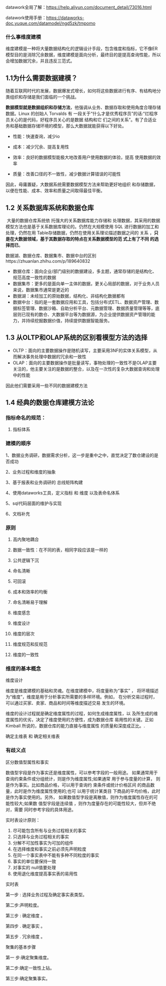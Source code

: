 

datawork全局了解：https://help.aliyun.com/document_detail/73016.html

datawork使用手册：https://dataworks-doc.yuque.com/datamodel/ngd5zk/tmpomo

### 什么事维度建模

维度建模是一种将大量数据结构化的逻辑设计手段，包含维度和指标，它不像ER模型目的是消除冗余数据，维度建模是面向分析，最终目的是提高查询性能，所以会增加数据冗余，并且违反三范式。

## 1.1为什么需要数据建模？

​		随着互联网时代的发展，数据爆发式增长，如何将这些数据进行有序、有结构地分类组织和存储是我们面临的一个挑战。

​		**数据模型就是数据组织和存储方法**，他强调从业务、数据存取和使用角度合理存储数据。Linux 的创始人 Torvalds 有 一段关于“什么才是优秀程序员”的话:“烂程序员关心的是代码，好程序员关心的是数据 结构和它 们之间的关系”。有了合适业务和基础数据存储环境的模型，那么大数据就能获得以下好处。

- 性能：快速查询，减少io

- 成本：减少冗余、提高复用性
- 效率：良好的数据模型能极大地改善用户使用数据的体验，提高 使用数据的效率
- 质量：改善口径的不一致性，减少数据计算错误的可能性

因此，毋庸置疑，大数据系统需要数据模型方法来帮助更好地组织 和存储数据，以便在性能、成本、效率和质量之间取得最佳平衡。





## 1.2 关系数据库系统和数据仓库

​		大量的数据仓库系统依 托强大的关系数据库能力存储和 处理数据，其采用的数据模型方法也是基于关系数据库理论的。仍然在大规模使用 SQL 进行数据的加工和 处理，仍然在用 Table存储数据，仍然在使用关系理论描述数据之间的 关系 ，**只是在大数据领域，基于其数据存取的特点在关系数据模型的范 式上有了不同 的选择而已**。



数据湖、数据仓库、数据集市、数据中台的区别https://zhuanlan.zhihu.com/p/189640832

- 数据仓库：面向企业/部门级别的数据建设，多主题，通常存储的是结构化、规范高度一致性的数据
- 数据集市：更多的是面向单一主体的数据，更关心局部的数据，对于业务人员来说，数据集市通常是更近的
- 数据湖：未经加工的原始数据，结构化、非结构化数据都有
- 数据中台：指的是一套数据应用和工具，包括分布式ETL、数据资产管理、数据标签管理、数据沙箱、自助分析平台、元数据管理、数据质量管理等等，底层则已现有的数仓、大数据平台等为数据源，为企业提供数据资产管理的能力，并持续挖掘数据价值，持续提供数据智能服务。



## 1.3 从OLTP和OLAP系统的区别看模型方法的选择

- OLTP：面向的主要数据操作是随机读写，主要采用3NF的实体关系模型，从而解决事务处理中数据的冗余和一致性
- OLAP：面向的主要数据操作是批量读写，事物处理的一致性不是OLAP主要关注的，他主要关注的是数据的整合，以及在一次性的复杂大数据查询和处理中的性能

因此他们需要采用一些不同的数据建模方法





## 1.4 经典的数据仓库建模方法论







### 指标命名的规范：

1. 指标体系



### 建模的顺序

1、数据业务调研，数据需求分析，这一步是重中之中，直觉决定了数仓建设的是否成功

2、业务过程和维度的抽象

3、基于报表和业务调研的 总线矩阵构建

4、使用dataworks工具，定义指标 和 维度 以及表命名体系

5、sql代码层面的维护与实现

6、文档补充



### 原则

1. 高内聚地耦合
2. 数据一致性：在不同的表，相同字段应该是一样的
3. 公共逻辑下沉
4. 命名清晰
5. 可回滚
6. 成本和效率的均衡
7. 命名清晰易于理解





1. 维度感念
2. 维度设计
3. 维度的层次
4. 维度规范和反规范
5. 维度的一致性





### 维度的基本概念

维度设计

维度是维度建模的基础和灵魂。在维度建模中，将度量称为“事实” ， 将环境描述为“维度”，维度是用于分析事实所需要的多样环境。例如， 在分析交易过程时，可以通过买家、卖家、商品和时间等维度描述交易 发生的环境。

维度的设计过程就是确定维度属性的过程，如何生成维度属性，以 及所生成的维度属性的优劣，决定了维度使用的方便性，成为数据仓库 易用性的关键。正如 Kimball 所说的，数据仓库的能力直接与维度属性 的质量和深度成正比。.



确定主维表 和 确定相关维表

### 有歧义点

区分数值型属性和事实

数值型宇段是作为事实还是维度属性，可以参考字段的一般用途。 如果通常用于查询约束条件或分组统计，则是作为维度属性;如果通常 用于参与度量的计算， 则是作为事实。比如商品价格，可以用于查询约 束条件或统计价格区间 的商品数量，此时是作为维度属性使用的;也可 以用于统计某类目 下商品的平均价格，此时是作为事实使用的。另外， 如果数值型字段是离散值，则作为维度属性存在的可能性较大;如果数 值型宇段是连续值 ，则作为度量存在的可能性较大，但并不绝对，需要 同时参考宇段的具体用途。





实时表设计原则：

1. 尽可能包含所有与业务过程相关的事实
2. 只选择与业务过程相关的事实
3. 分解不可加性事实为可加的组件
4. 在选择维度和事实之前必须先声明粒度
5. 在同一个事实表中不能有多种不同粒度的事实
6. 事实的单位要保持一致
7. 对事实的 null值要处理
8. 使用退化维度提高事实表的易用性



实时表

第一步 : 选择业务过程及确定事实表类型。

第二步:声明粒度。

第三步 : 确定维度 。

第四步 . 确定事实 。

第五步 . 冗余维度 。



聚集的基本步骤

第一 步:确定聚集维度。

第二步:确定一致性上钻。

第三步:确定聚集事实。
